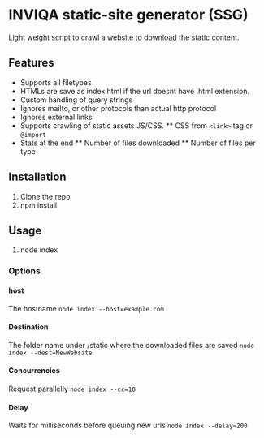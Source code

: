 # INVIQA static-site generator (SSG)

Light weight script to crawl a website to download the static content.

## Features
* Supports all filetypes
* HTMLs are save as index.html if the url doesnt have .html extension.
* Custom handling of query strings
* Ignores mailto, or other protocols than actual http protocol
* Ignores external links
* Supports crawling of static assets JS/CSS.
** CSS from `<link>` tag or `@import`
* Stats at the end
** Number of files downloaded
** Number of files per type


## Installation

1. Clone the repo
2. npm install

## Usage

1. node index <options>

### Options

#### host

The hostname
`node index --host=example.com`

#### Destination

The folder name under /static where the downloaded files are saved
`node index --dest=NewWebsite`

#### Concurrencies

Request parallelly
`node index --cc=10`

#### Delay

Waits for milliseconds before queuing new urls
`node index --delay=200`
